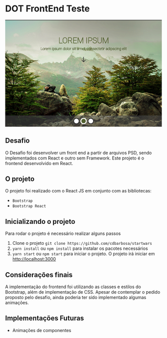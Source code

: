 # DOT FrontEnd Teste

![alt Screenshot 1](./src/assets/img/screenshot.png)

## Desafio

O Desafio foi desenvolver um front end a partir de arquivos PSD, sendo implementados com React e outro sem Framework. Este projeto é o frontend desenvolvido em React.

## O projeto

O projeto foi realizado com o React JS em conjunto com as bibliotecas:

* `Bootstrap`
* `Bootstrap React`

## Inicializando o projeto

Para rodar o projeto é necessário realizar alguns passos

1. Clone o projeto `git clone https://github.com/cdbarbosa/startwars`
2. `yarn install` ou `npm install` para instalar os pacotes necessários
3. `yarn start` ou `npm start` para iniciar o projeto. O projeto irá iniciar em [http://localhost:3000](http://localhost:3000)

## Considerações finais

A implementação do frontend foi utilizando as classes e estilos do Bootstrap, além de implementação de CSS. Apesar de contemplar o pedido proposto pelo desafio, ainda poderia ter sido implementado algumas animações.

## Implementações Futuras

* Animações de componentes
